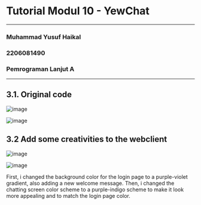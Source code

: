 # Tutorial Modul 10 - YewChat
---
### Muhammad Yusuf Haikal
### 2206081490
### Pemrograman Lanjut A
---

## 3.1. Original code
![image](https://github.com/ternaksapi/modul10_tutorial3_YewChat/assets/116947973/978d6520-7c73-4f3c-ab78-4d245ddb0849)

![image](https://github.com/ternaksapi/modul10_tutorial3_YewChat/assets/116947973/c7fe25f6-bafe-4e47-a903-111f15e00c03)

## 3.2 Add some creativities to the webclient
![image](https://github.com/ternaksapi/modul10_tutorial3_YewChat/assets/116947973/c09f3fe6-e524-446d-b6af-7f459425ffe4)

![image](https://github.com/ternaksapi/modul10_tutorial3_YewChat/assets/116947973/21e7fd5a-9e28-4a3b-a9b3-3518d4cc7a13)

First, i changed the background color for the login page to a purple-violet gradient, also adding a new welcome message. Then, i changed the chatting screen color scheme to a purple-indigo scheme to make it look more appealing and to match the login page color.
